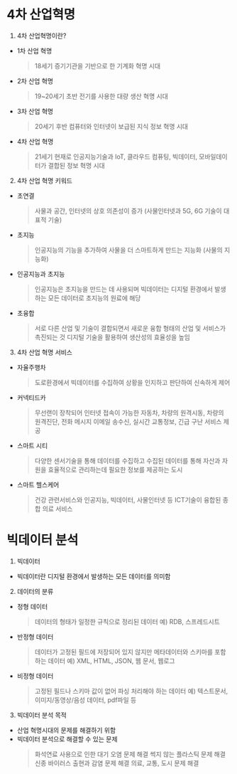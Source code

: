 # 4차 산업혁명

1. 4차 산업혁명이란?

- 1차 산업 혁명
  > 18세기 증기기관을 기반으로 한 기계화 혁명 시대
- 2차 산업 혁명
  > 19~20세기 초반 전기를 사용한 대량 생산 혁명 시대
- 3차 산업 혁명
  > 20세기 후반 컴퓨터와 인터넷이 보급된 지식 정보 혁명 시대
- 4차 산업 혁명
  > 21세기 현재로 인공지능기술과 IoT, 클라우드 컴퓨팅, 빅데이터, 모바일데이터가 결합된 정보 혁명 시대

2. 4차 산업 혁명 키워드

- 초연결
  > 사물과 공간, 인터넷의 상호 의존성이 증가 (사물인터넷과 5G, 6G 기술이 대표적 기술)
- 초지능
  > 인공지능의 기능을 추가하여 사물을 더 스마트하게 만드는 지능화 (사물의 지능화)

* 인공지능과 초지능
  > 인공지능은 초지능을 만드는 데 사용되며 빅데이터는 디지털 환경에서 발생하는 모든 데이터로 초지능의 원료에 해당

- 초융합
  > 서로 다른 산업 및 기술이 결합되면서 새로운 융합 형태의 산업 및 서비스가 촉진되는 것
  > 디지털 기술을 활용하여 생산성의 효율성을 높임

3. 4차 산업 혁명 서비스

- 자율주행차
  > 도로환경에서 빅데이터를 수집하여 상황을 인지하고 판단하여 신속하게 제어
- 커넥티드카
  > 무선랜이 장착되어 인터넷 접속이 가능한 자동차, 차량의 원격시동, 차량의 원격진단, 전화 메시지 이메일 송수신, 실시간 교통정보, 긴급 구난 서비스 제공
- 스마트 시티
  > 다양한 센서기술을 통해 데이터를 수집하고 수집된 데이터를 통해 자산과 자원을 효율적으로 관리하는데 필요한 정보를 제공하는 도시
- 스마트 헬스케어
  > 건강 관련서비스와 인공지능, 빅데이터, 사물인터넷 등 ICT기술이 융합된 종합 의료 서비스

# 빅데이터 분석

1.  빅데이터

- 빅데이터란 디지털 환경에서 발생하는 모든 데이터를 의미함

2.  데이터의 분류

- 정형 데이터
  > 데이터의 형태가 일정한 규칙으로 정리된 데이터
  > 예) RDB, 스프레드시트
- 반정형 데이터
  > 데이터가 고정된 필드에 저장되어 있지 않지만 메타데이터와 스키마를 포함하는 데이터
  > 예) XML, HTML, JSON, 웹 문서, 웹로그
- 비정형 데이터
  > 고정된 필드나 스키마 값이 없어 파싱 처리해야 하는 데이터
  > 예) 텍스트문서, 이미지/동영상/음성 데이터, pdf파일 등

3. 빅데이터 분석 목적

- 산업 혁명시대의 문제를 해결하기 위함
- 빅데이터 분석으로 해결할 수 있는 문제
  > 화석연료 사용으로 인한 대기 오염 문제 해결
  > 썩지 않는 플라스틱 문제 해결
  > 신종 바이러스 출현과 감염 문제 해결
  > 의료, 교통, 도시 문제 해결
